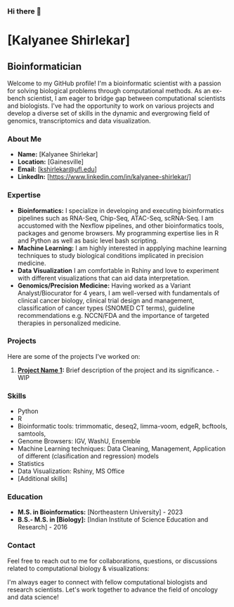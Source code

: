 ### Hi there 👋

# [Kalyanee Shirlekar]
## Bioinformatician

Welcome to my GitHub profile! I'm a bioinformatic scientist with a passion for solving biological problems through computational methods. As an ex-bench scientist, I am eager to bridge gap between computational scientists and biologists. I've had the opportunity to work on various projects and develop a diverse set of skills in the dynamic and evergrowing field of genomics, transcriptomics and data visualization. 

### About Me

- **Name:** [Kalyanee Shirlekar]
- **Location:** [Gainesville]
- **Email:** [kshirlekar@ufl.edu]
- **LinkedIn:** [https://www.linkedin.com/in/kalyanee-shirlekar/]

### Expertise

- **Bioinformatics:** I specialize in developing and executing bioinformatics pipelines such as RNA-Seq, Chip-Seq, ATAC-Seq, scRNA-Seq. I am accustomed with the Nexflow pipelines, and other bioinformatics tools, packages and genome browsers. My programming expertise lies in R and Python as well as basic level bash scripting. 
- **Machine Learning:** I am highly interested in appplying machine learning techniques to study biological conditions implicated in precision medicine.
- **Data Visualization** I am comfortable in Rshiny and love to experiment with different visualizations that can aid data interpretation.
- **Genomics/Precision Medicine:** Having worked as a Variant Analyst/Biocurator for 4 years, I am well-versed with fundamentals of clinical cancer biology, clinical trial design and management, classification of cancer types (SNOMED CT terms), guideline recommendations e.g. NCCN/FDA and the importance of targeted therapies in personalized medicine.

### Projects

Here are some of the projects I've worked on:

1. **[Project Name 1](link-to-project-1):** Brief description of the project and its significance. - WIP


### Skills

- Python
- R
- Bioinformatic tools: trimmomatic, deseq2, limma-voom, edgeR, bcftools, samtools,
- Genome Browsers: IGV, WashU, Ensemble
- Machine Learning techniques: Data Cleaning, Management, Application of different (clasification and regression) models
- Statistics
- Data Visualization: Rshiny, MS Office
- [Additional skills]

### Education

- **M.S. in Bioinformatics:** [Northeastern University] - 2023
- **B.S.- M.S. in [Biology]:** [Indian Institute of Science Education and Research] - 2016

### Contact

Feel free to reach out to me for collaborations, questions, or discussions related to computational biology & visualizations:

I'm always eager to connect with fellow computational biologists and research scientists. Let's work together to advance the field of oncology and data science!



